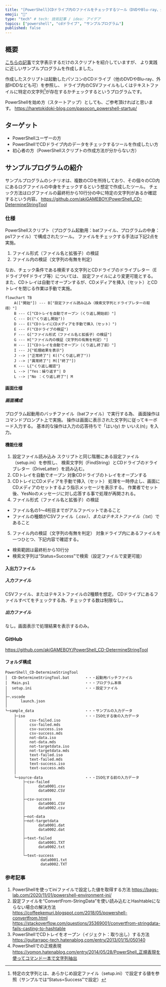 ```yaml
---
title: "[PowerShell]CDドライブ内のファイルをチェックするツール（DVDやBlu-ray、外部HDDでも可）"
emoji: "💪"
type: "tech" # tech: 技術記事 / idea: アイデア
topics: ["powershell", "cdドライブ", "サンプルプログラム"]
published: false
---
```


## 概要
[こちらの記事](https://haretokidoki-blog.com/pasocon_powershell-startup/)で文字表示するだけのスクリプトを紹介していますが、
より実践に近しいサンプルプログラムを作成しました。

作成したスクリプトは起動したパソコンのCDドライブ（他のDVDやBlu-ray、外部HDDなども可）を参照し、
ドライブ内のCSVファイルもしくはテキストファイルに特定の文字列[^1]が存在するかチェックするというプログラムです。
[^1]: 特定の文字列とは、あらかじめ設定ファイル（setup.ini）で設定する値を参照（サンプルでは“Status=Success”で設定）

PowerShellを始め方（スタートアップ）としても、ご参考頂ければと思います。
https://haretokidoki-blog.com/pasocon_powershell-startup/
## ターゲット
- PowerShellユーザーの方
- PowerShellでCDドライブ内のデータをチェックするツールを作成したい方
- 初心者の方（PowerShellスクリプトの作成方法が分からない方）
## サンプルプログラムの紹介
サンプルプログラムのシナリオは、複数のCDを所持しており、その個々のCD内にあるログファイルの中身をチェックするという想定で作成したツール。
チェック方法はログファイルの最終桁から10行分の中に特定の文字列があるか確認するという内容。
https://github.com/akiGAMEBOY/PowerShell_CD-DetermineStringTool
### 仕様
PowerShellスクリプト（プログラム起動用：batファイル、プログラムの中身：ps1ファイル）で構成されたツール。
ファイルをチェックする手法は下記2点を実施。
1. ファイル形式（ファイル名と拡張子）の検証
2. ファイル内の検証（文字列の有無を判定）

なお、チェック条件である検索する文字列とCDドライブのドライブレター（EドライブやFドライブ等）については、
設定ファイルにより変更可能とする。
また、CDトレイは自動でオープンするが、CDメディアを挿入（セット）とCDトレイを閉じる作業は手動で実施。
```mermaid
flowchart TB
    A(["開始"]) --- B["設定ファイル読み込み（検索文字列とドライブレターの取得）"]
    B --- C["CDトレイを自動でオープン（くり返し開始前）"]
    C --- D(("くり返し開始"))
    D --- E("CDトレイにCDメディアを手動で挿入（セット）")
    E --- F("CDドライブの検証")
    F --- G["ファイル形式（ファイル名と拡張子）の検証"]
    G --- H["ファイル内の検証（文字列の有無を判定）"]
    H --- I["CDトレイを自動でオープン（くり返し終了前）"]
    I --- J{"処理結果を表示"}
    J --> |"正常終了"| K(("くり返し終了"))
    J --> |"異常終了"| M(["終了"])
    K --- L{"くり返し確認"}
    L --> |"Yes：繰り返す"| D
    L --> |"No ：くり返し終了"| M
```
#### 画面仕様
##### 画面構成
プログラム起動用のバッチファイル（batファイル）で実行する為、
画面操作はコマンドプロンプト上で実施。
操作は画面に表示された文字列に従ってキーボード入力する。
基本的な操作は入力の応答待ちで「はい(y) か いいえ(n)」を入力。

#### 機能仕様
1. 設定ファイル読み込み
スクリプトと同じ階層にある設定ファイル（setup.ini）を参照し、
検索文字列（FindString）とCDドライブのドライブレター（DriveLatter）を読み込む。
2. CDトレイを自動でオープン
対象CDドライブのトレイをオープンする
3. CDトレイにCDメディアを手動で挿入（セット）
処理を一時停止し、画面にCDメディアのセットするよう指示メッセージを表示する。
作業者でセット後、YesNoのメッセージに対し応答する事で処理が再開される。
4. ファイル形式（ファイル名と拡張子）の検証
- ファイル名の1～4桁目までがアルファベットであること
- ファイルの種類がCSVファイル（*.csv）、またはテキストファイル（*.txt）であること
5. ファイル内の検証（文字列の有無を判定）
対象ドライブ内にあるファイルを一つひとつ、下記内容で確認する。
- 検索範囲は最終桁から10行分
- 検索文字列は“Status=Success”で検索（設定ファイルで変更可能）
#### 入出力ファイル
##### 入力ファイル
CSVファイル、またはテキストファイルの2種類を想定。
CDドライブにあるファイルすべてをチェックする為、チェックする数は制限なし。
##### 出力ファイル
なし。画面表示で処理結果を表示するのみ。
### GitHub
https://github.com/akiGAMEBOY/PowerShell_CD-DetermineStringTool
#### フォルダ構成
```
PowerShell_CD-DetermineStringTool
│  CD-DetermineStringTool.bat       ・・・起動用バッチファイル
│  Main.ps1                         ・・・プログラム本体
│  setup.ini                        ・・・設定ファイル
│
├─.vscode
│      launch.json
│
└─sample_data                       ・・・サンプルの入力データ
    ├─iso                           ・・・ISO化する後の入力データ
    │      csv-failed.iso
    │      csv-failed.mds
    │      csv-success.iso
    │      csv-success.mds
    │      not-data.iso
    │      not-data.mds
    │      not-targetdata.iso
    │      not-targetdata.mds
    │      text-failed.iso
    │      text-failed.mds
    │      text-success.iso
    │      text-success.mds
    │
    └─source-data                   ・・・ISO化する前の入力データ
        ├─csv-failed
        │      data0001.csv
        │      data0002.CSV
        │
        ├─csv-success
        │      data0001.CSV
        │      data0002.csv
        │
        ├─not-data
        ├─not-targetdata
        │      data0001.dat
        │      data0002.dat
        │
        ├─text-failed
        │      data0001.TXT
        │      data0002.txt
        │
        └─text-success
                data0001.txt
                data0002.TXT
```
### 参考記事
1. PowerShellを使ってiniファイルで設定した値を取得する方法
https://bags-lab.com/2020/11/01/powershell-environment-ini/
2. 設定ファイルを“ConvertFrom-StringData”を使い読み込むとHashtableにならない場合の解決方法
https://coffeekemuri.blogspot.com/2018/05/powershell-convertfrom.html
https://stackoverflow.com/questions/35369001/convertfrom-stringdata-fails-casting-to-hashtable
3. PowerShellでCDトレイをオープン（イジェクト：取り出し）する方法
https://guitarrapc-tech.hatenablog.com/entry/2013/01/15/050140
4. PowerShellでの正規表現
https://yomon.hatenablog.com/entry/2014/05/28/PowerShell_正規表現を使ってコマンド一本で文字列抽出